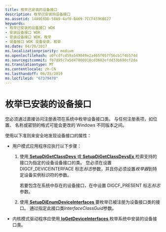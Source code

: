 ```yaml
---
title: 枚举已安装的设备接口
description: 枚举已安装的设备接口
ms.assetid: 14A9E6DD-58A9-4af0-B469-7CCF4596BE27
keywords:
- 枚举已安装的设备接口 WDK
- 安装设备接口 WDK
- 安装设备接口 WDK，枚举
- 设备接口 WDK 设备安装，枚举
ms.date: 04/20/2017
ms.localizationpriority: medium
ms.openlocfilehash: a0fcdfcd59a549049e2a465f057f56cb1f4b574d
ms.sourcegitcommit: fb7d95c7a5d47860918cd3602efdd33b69dcf2da
ms.translationtype: MT
ms.contentlocale: zh-CN
ms.lasthandoff: 06/25/2019
ms.locfileid: "67379478"
---
```

# <a name="enumerating-installed-device-interfaces"></a>枚举已安装的设备接口


您必须通过直接访问注册表项在系统中枚举设备接口类。 与任何注册表项，如位置、 名称或密钥的格式可能会更改的 Windows 不同版本之间。

使用以下准则来安全地发现设备接口的属性：

-   用户模式应用程序应执行以下步骤：

    1.  使用[ **SetupDiGetClassDevs** ](https://docs.microsoft.com/windows/desktop/api/setupapi/nf-setupapi-setupdigetclassdevsw)或[ **SetupDiGetClassDevsEx** ](https://docs.microsoft.com/windows/desktop/api/setupapi/nf-setupapi-setupdigetclassdevsexa)检索支持的接口为指定的设备设备接口的类。 您必须在设置 DIGCF_DEVICEINTERFACE 标志*标志*参数，并且你必须设置*枚举器*到特定设备实例标识符的参数。

        若要包含在系统中存在的设备接口，在中设置 DIGCF_PRESENT 标志*标志*参数。

    2.  使用[ **SetupDiEnumDeviceInterfaces** ](https://docs.microsoft.com/windows/desktop/api/setupapi/nf-setupapi-setupdienumdeviceinterfaces)要枚举已被注册为设备接口类的接口。 通过指定此接口类*InterfaceClassGuid*参数。

-   内核模式驱动程序应使用[ **IoGetDeviceInterfaces** ](https://docs.microsoft.com/windows-hardware/drivers/ddi/content/wdm/nf-wdm-iogetdeviceinterfaces)枚举系统中安装的设备接口类。

 

 





